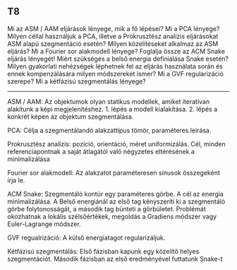 
## T8

Mi az ASM / AAM eljárások lényege, mik a fő lépései? Mi a PCA lényege? Milyen céllal használjuk a PCA, illetve a Prokrusztész analízis eljárásokat ASM alapú szegmentáció esetén? Milyen közelítéseket alkalmaz az ASM eljárás? Mi a Fourier sor alakmodell lényege? Foglalja össze az ACM Snake eljárás lényegét! Miért szükséges a belső energia definiálása Snake esetén? Milyen gyakorlati nehézségek léphetnek fel az eljárás használata során és ennek kompenzálására milyen módszereket ismer? Mi a GVF regularizáció szerepe? Mi a kétfázisú szegmentálás lényege?

---

ASM / AAM: Az objektumok olyan statikus modellek, amiket iteratívan alakítunk a képi megjelenítéshez. 1. lépés a modell kialakítása. 2. lépés a konkrét képen az objektum szegmentálása.

PCA: Célja a szegmentálandó alakzattípus tömör, paraméteres leírása.

Prokrusztész analízis: pozíció, orientáció, méret uniformizálás. Cél, minden referenciapontnak a saját átlagától való négyzetes eltérésének a minimalizálása

Fourier sor alakmodell: Az alakzatot paraméteresen sinusok összegeként írja le.

ACM Snake: Szegmentáló kontúr egy paraméteres görbe. A cél az energia minimalizálása. A Belső energiánál az első tag kényszeríti ki a szegmentáló görbe folytonosságát, a második tag bünteti a görbületet. Problémát okozhatnak a lokális szélsőértékek, megoldás a Gradiens módszer vagy Euler-Lagrange módszer.

GVF regualrizáció: A külső energiatagot regularizáljuk.

Kétfázisú szegmentálás: Első fázisban kapunk egy közelítő helyes szegmentációt. Második fázisban az első eredményével futtatunk Snake-t